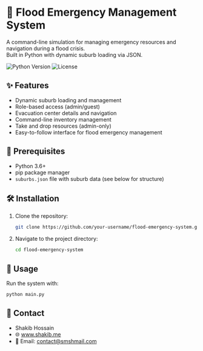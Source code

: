 # 🌊 Flood Emergency Management System

A command-line simulation for managing emergency resources and navigation during a flood crisis.  
Built in Python with dynamic suburb loading via JSON.

![Python Version](https://img.shields.io/badge/python-3.6%2B-blue)
![License](https://img.shields.io/badge/license-MIT-green)


## ✨ Features
- Dynamic suburb loading and management
- Role-based access (admin/guest)
- Evacuation center details and navigation
- Command-line inventory management
- Take and drop resources (admin-only)
- Easy-to-follow interface for flood emergency management

## 📝 Prerequisites
- Python 3.6+
- pip package manager
- `suburbs.json` file with suburb data (see below for structure)

## 🛠️ Installation
1. Clone the repository:
    ```bash
    git clone https://github.com/your-username/flood-emergency-system.git
    ```
2. Navigate to the project directory:
    ```bash
    cd flood-emergency-system
    ```

## 🏁 Usage
Run the system with:
```bash
python main.py
```
## 📧 Contact
- Shakib Hossain
- 🌐 www.shakib.me
- 📧 Email: contact@smshmail.com
```

